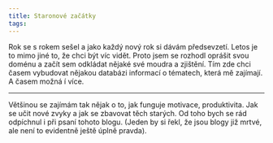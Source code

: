 ```yaml
---
title: Staronové začátky
tags:
---
```


Rok se s rokem sešel a jako každý nový rok si dávám předsevzetí. Letos je to mimo jiné to, že chci být víc vidět. Proto jsem se rozhodl oprášit svou doménu a začít sem odkládat nějaké své moudra a zjištění. Tím zde chci časem vybudovat nějakou databázi informací o tématech, která mě zajímají. A časem možná í více.

<!--more-->

---

Většinou se zajímám tak nějak o to, jak funguje motivace, produktivita. Jak se učit nové zvyky a jak se zbavovat těch starých. Od toho bych se rád odpíchnul i při psaní tohoto blogu. (Jeden by si řekl, že jsou blogy již mrtvé, ale není to evidentně ještě úplně pravda).

